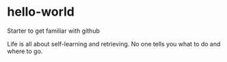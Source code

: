 # hello-world
Starter to get familiar with github

Life is all about self-learning and retrieving.
No one tells you what to do and where to go.
